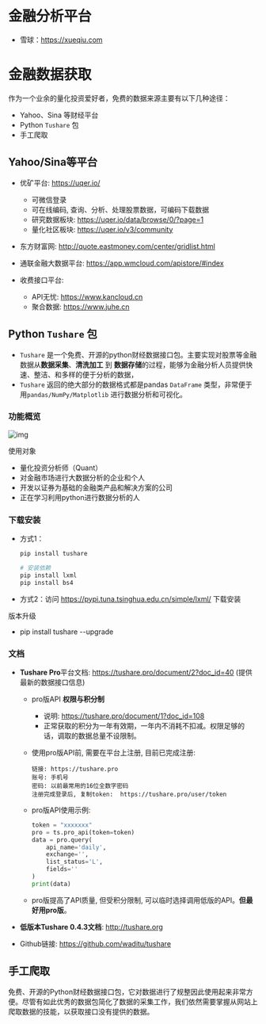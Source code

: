 

# 金融分析平台

- 雪球：https://xueqiu.com



# 金融数据获取

作为一个业余的量化投资爱好者，免费的数据来源主要有以下几种途径：

- Yahoo、Sina 等财经平台
- Python `Tushare` 包
- 手工爬取





## Yahoo/Sina等平台

- 优矿平台:  https://uqer.io/
  - 可微信登录
  - 可在线编码,  查询、分析、处理股票数据，可编码下载数据
  - 研究数据板块:  https://uqer.io/data/browse/0/?page=1
  - 量化社区板块:  https://uqer.io/v3/community

- 东方财富网:  http://quote.eastmoney.com/center/gridlist.html
- 通联金融大数据平台: https://app.wmcloud.com/apistore/#index
- 收费接口平台:
  - API无忧:  https://www.kancloud.cn
  - 聚合数据:  https://www.juhe.cn



## Python `Tushare` 包

- `Tushare` 是一个免费、开源的python财经数据接口包。主要实现对股票等金融数据从**数据采集**、**清洗加工** 到 **数据存储**的过程，能够为金融分析人员提供快速、整洁、和多样的便于分析的数据，
- `Tushare` 返回的绝大部分的数据格式都是pandas `DataFrame` 类型，非常便于用`pandas/NumPy/Matplotlib` 进行数据分析和可视化。 

### 功能概览

![img](http://tushare.org/_images/main_pic_min.png)

使用对象

- 量化投资分析师（Quant）
- 对金融市场进行大数据分析的企业和个人
- 开发以证券为基础的金融类产品和解决方案的公司
- 正在学习利用python进行数据分析的人

### 下载安装

- 方式1：

  ```bash
  pip install tushare
  
  # 安装依赖
  pip install lxml
  pip install bs4
  ```

- 方式2：访问  https://pypi.tuna.tsinghua.edu.cn/simple/lxml/  下载安装

版本升级

- pip install tushare --upgrade



### 文档

- **Tushare Pro**平台文档:  https://tushare.pro/document/2?doc_id=40   (提供最新的数据接口信息)

  - pro版API **权限与积分制**

    - 说明:  https://tushare.pro/document/1?doc_id=108
    -  正常获取的积分为一年有效期，一年内不消耗不扣减。权限足够的话，调取的数据总量不设限制。 

  - 使用pro版API前, 需要在平台上注册, 目前已完成注册:

    ```
    链接: https://tushare.pro
    账号: 手机号
    密码: 以前最常用的16位全数字密码
    注册完成登录后, 复制token:  https://tushare.pro/user/token
    ```

  - pro版API使用示例:

    ```python
    token = "xxxxxxx"
    pro = ts.pro_api(token=token)
    data = pro.query(
        api_name='daily',
        exchange='',
        list_status='L',
        fields=''
    )
    print(data)
    ```

  - pro版提高了API质量,  但受积分限制, 可以临时选择调用低版的API。**但最好用pro版**。

- **低版本Tushare 0.4.3文档**:  http://tushare.org

- Github链接:  https://github.com/waditu/tushare





## 手工爬取

免费、开源的Python财经数据接口包，它对数据进行了规整因此使用起来非常方便。尽管有如此优秀的数据包简化了数据的采集工作，我们依然需要掌握从网站上爬取数据的技能，以获取接口没有提供的数据。 




